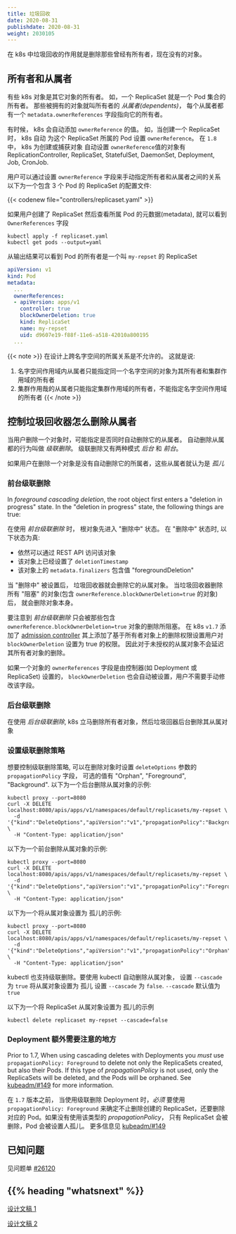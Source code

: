 ```yaml
---
title: 垃圾回收
date: 2020-08-31
publishdate: 2020-08-31
weight: 2030105
---
```

<!--  
---
title: Garbage Collection
content_type: concept
weight: 60
---
-->
<!-- overview -->

在 k8s 中垃圾回收的作用就是删除那些曾经有所有者，现在没有的对象。

<!-- body -->
<!--
## Owners and dependents

Some Kubernetes objects are owners of other objects. For example, a ReplicaSet
is the owner of a set of Pods. The owned objects are called *dependents* of the
owner object. Every dependent object has a `metadata.ownerReferences` field that
points to the owning object.

Sometimes, Kubernetes sets the value of `ownerReference` automatically. For
example, when you create a ReplicaSet, Kubernetes automatically sets the
`ownerReference` field of each Pod in the ReplicaSet. In 1.8, Kubernetes
automatically sets the value of `ownerReference` for objects created or adopted
by ReplicationController, ReplicaSet, StatefulSet, DaemonSet, Deployment, Job
and CronJob.

You can also specify relationships between owners and dependents by manually
setting the `ownerReference` field.

Here's a configuration file for a ReplicaSet that has three Pods:

{{< codenew file="controllers/replicaset.yaml" >}}

If you create the ReplicaSet and then view the Pod metadata, you can see
OwnerReferences field:

```shell
kubectl apply -f https://k8s.io/examples/controllers/replicaset.yaml
kubectl get pods --output=yaml
```

The output shows that the Pod owner is a ReplicaSet named `my-repset`:

```yaml
apiVersion: v1
kind: Pod
metadata:
  ...
  ownerReferences:
  - apiVersion: apps/v1
    controller: true
    blockOwnerDeletion: true
    kind: ReplicaSet
    name: my-repset
    uid: d9607e19-f88f-11e6-a518-42010a800195
  ...
```

{{< note >}}
Cross-namespace owner references are disallowed by design. This means:
1) Namespace-scoped dependents can only specify owners in the same namespace,
and owners that are cluster-scoped.
2) Cluster-scoped dependents can only specify cluster-scoped owners, but not
namespace-scoped owners.
{{< /note >}}
 -->
## 所有者和从属者

有些 k8s 对象是其它对象的所有者。 如，一个 ReplicaSet 就是一个 Pod 集合的所有者。
那些被拥有的对象就叫所有者的 *从属者(dependents)*， 每个从属者都有一个 `metadata.ownerReferences`
字段指向它的所有者。

有时候， k8s 会自动添加 `ownerReference` 的值。 如，当创建一个 ReplicaSet 时， k8s 自动
为这个 ReplicaSet 所属的 Pod 设置 `ownerReference`。 在 `1.8` 中， k8s 为创建或捕获对象
自动设置 `ownerReference`值的对象有 ReplicationController, ReplicaSet, StatefulSet,
DaemonSet, Deployment, Job, CronJob.

用户可以通过设置 `ownerReference` 字段来手动指定所有者和从属者之间的关系
以下为一个包含 3 个 Pod 的 ReplicaSet 的配置文件:

{{< codenew file="controllers/replicaset.yaml" >}}

如果用户创建了 ReplicaSet 然后查看所属 Pod 的元数据(metadata), 就可以看到 `OwnerReferences` 字段

```shell
kubectl apply -f replicaset.yaml
kubectl get pods --output=yaml
```

从输出结果可以看到 Pod 的所有者是一个叫 `my-repset` 的 ReplicaSet

```yaml
apiVersion: v1
kind: Pod
metadata:
  ...
  ownerReferences:
  - apiVersion: apps/v1
    controller: true
    blockOwnerDeletion: true
    kind: ReplicaSet
    name: my-repset
    uid: d9607e19-f88f-11e6-a518-42010a800195
  ...
```

{{< note >}}
在设计上跨名字空间的所属关系是不允许的。 这就是说:
1) 名字空间作用域内从属者只能指定同一个名字空间的对象为其所有者和集群作用域的所有者
2) 集群作用哉的从属者只能指定集群作用域的所有者，不能指定名字空间作用域的所有者
{{< /note >}}
<!--
## Controlling how the garbage collector deletes dependents

When you delete an object, you can specify whether the object's dependents are
also deleted automatically. Deleting dependents automatically is called *cascading
deletion*.  There are two modes of *cascading deletion*: *background* and *foreground*.

If you delete an object without deleting its dependents
automatically, the dependents are said to be *orphaned*.
 -->
## 控制垃圾回收器怎么删除从属者

当用户删除一个对象时，可能指定是否同时自动删除它的从属者。 自动删除从属都的行为叫做 *级联删除*。
级联删除又有两种模式 *后台* 和 *前台*。

如果用户在删除一个对象是没有自动删除它的所属者，这些从属者就认为是 *孤儿*
<!--
### Foreground cascading deletion

In *foreground cascading deletion*, the root object first
enters a "deletion in progress" state. In the "deletion in progress" state,
the following things are true:

 * The object is still visible via the REST API
 * The object's `deletionTimestamp` is set
 * The object's `metadata.finalizers` contains the value "foregroundDeletion".

Once the "deletion in progress" state is set, the garbage
collector deletes the object's dependents. Once the garbage collector has deleted all
"blocking" dependents (objects with `ownerReference.blockOwnerDeletion=true`), it deletes
the owner object.

Note that in the "foregroundDeletion", only dependents with
`ownerReference.blockOwnerDeletion=true` block the deletion of the owner object.
Kubernetes version 1.7 added an [admission controller](/docs/reference/access-authn-authz/admission-controllers/#ownerreferencespermissionenforcement) that controls user access to set
`blockOwnerDeletion` to true based on delete permissions on the owner object, so that
unauthorized dependents cannot delay deletion of an owner object.

If an object's `ownerReferences` field is set by a controller (such as Deployment or ReplicaSet),
blockOwnerDeletion is set automatically and you do not need to manually modify this field.
 -->
### 前台级联删除

In *foreground cascading deletion*, the root object first
enters a "deletion in progress" state. In the "deletion in progress" state,
the following things are true:

在使用 *前台级联删除* 时， 根对象先进入 "删除中" 状态。 在 "删除中" 状态时, 以下状态为真:

- 依然可以通过 REST API 访问该对象
- 该对象上已经设置了 `deletionTimestamp`
- 该对象上的 `metadata.finalizers` 包含值 "foregroundDeletion"

当 "删除中" 被设置后， 垃圾回收器就会删除它的从属对象。 当垃圾回收器删除所有 "阻塞" 的对象(包含 `ownerReference.blockOwnerDeletion=true` 的对象)后，
就会删除对象本身。

要注意到 *前台级联删除* 只会被那些包含 `ownerReference.blockOwnerDeletion=true` 对象的删除所阻塞。
在 k8s `v1.7` 添加了 [admission controller](/k8sDocs/reference/access-authn-authz/admission-controllers/#ownerreferencespermissionenforcement)
其上添加了基于所有者对象上的删除权限设置用户对 `blockOwnerDeletion` 设置为 true 的权限。
因此对于未授权的从属对象不会延迟其所有者对象的删除。

如果一个对象的 `ownerReferences` 字段是由控制器(如 Deployment 或 ReplicaSet) 设置的，
`blockOwnerDeletion` 也会自动被设置，用户不需要手动修改该字段。
<!--
### Background cascading deletion

In *background cascading deletion*, Kubernetes deletes the owner object
immediately and the garbage collector then deletes the dependents in
the background.
 -->
### 后台级联删除

在使用 *后台级联删除*, k8s 立马删除所有者对象，然后垃圾回器后台删除其从属对象
<!--
### Setting the cascading deletion policy

To control the cascading deletion policy, set the `propagationPolicy`
field on the `deleteOptions` argument when deleting an Object. Possible values include "Orphan",
"Foreground", or "Background".

Here's an example that deletes dependents in background:

```shell
kubectl proxy --port=8080
curl -X DELETE localhost:8080/apis/apps/v1/namespaces/default/replicasets/my-repset \
  -d '{"kind":"DeleteOptions","apiVersion":"v1","propagationPolicy":"Background"}' \
  -H "Content-Type: application/json"
```

Here's an example that deletes dependents in foreground:

```shell
kubectl proxy --port=8080
curl -X DELETE localhost:8080/apis/apps/v1/namespaces/default/replicasets/my-repset \
  -d '{"kind":"DeleteOptions","apiVersion":"v1","propagationPolicy":"Foreground"}' \
  -H "Content-Type: application/json"
```

Here's an example that orphans dependents:

```shell
kubectl proxy --port=8080
curl -X DELETE localhost:8080/apis/apps/v1/namespaces/default/replicasets/my-repset \
  -d '{"kind":"DeleteOptions","apiVersion":"v1","propagationPolicy":"Orphan"}' \
  -H "Content-Type: application/json"
```

kubectl also supports cascading deletion.
To delete dependents automatically using kubectl, set `--cascade` to true.  To
orphan dependents, set `--cascade` to false. The default value for `--cascade`
is true.

Here's an example that orphans the dependents of a ReplicaSet:

```shell
kubectl delete replicaset my-repset --cascade=false
```
 -->
### 设置级联删除策略

想要控制级联删除策略, 可以在删除对象时设置 `deleteOptions` 参数的 `propagationPolicy` 字段，
可选的值有 "Orphan", "Foreground", "Background".
以下为一个后台删除从属对象的示例:

```shell
kubectl proxy --port=8080
curl -X DELETE localhost:8080/apis/apps/v1/namespaces/default/replicasets/my-repset \
  -d '{"kind":"DeleteOptions","apiVersion":"v1","propagationPolicy":"Background"}' \
  -H "Content-Type: application/json"
```

以下为一个前台删除从属对象的示例:

```shell
kubectl proxy --port=8080
curl -X DELETE localhost:8080/apis/apps/v1/namespaces/default/replicasets/my-repset \
  -d '{"kind":"DeleteOptions","apiVersion":"v1","propagationPolicy":"Foreground"}' \
  -H "Content-Type: application/json"
```

以下为一个将从属对象设置为 孤儿的示例:
```shell
kubectl proxy --port=8080
curl -X DELETE localhost:8080/apis/apps/v1/namespaces/default/replicasets/my-repset \
  -d '{"kind":"DeleteOptions","apiVersion":"v1","propagationPolicy":"Orphan"}' \
  -H "Content-Type: application/json"
```

kubectl 也支持级联删除。要使用 kubectl 自动删除从属对象， 设置 `--cascade` 为 `true`
将从属对象设置为 孤儿 设置 `--cascade` 为 `false`. `--cascade` 默认值为 `true`

以下为一个将 ReplicaSet 从属对象设置为 孤儿的示例
```shell
kubectl delete replicaset my-repset --cascade=false
```
<!--
### Additional note on Deployments

Prior to 1.7, When using cascading deletes with Deployments you *must* use `propagationPolicy: Foreground`
to delete not only the ReplicaSets created, but also their Pods. If this type of _propagationPolicy_
is not used, only the ReplicaSets will be deleted, and the Pods will be orphaned.
See [kubeadm/#149](https://github.com/kubernetes/kubeadm/issues/149#issuecomment-284766613) for more information.
 -->
### Deployment 额外需要注意的地方

Prior to 1.7, When using cascading deletes with Deployments you *must* use `propagationPolicy: Foreground`
to delete not only the ReplicaSets created, but also their Pods. If this type of _propagationPolicy_
is not used, only the ReplicaSets will be deleted, and the Pods will be orphaned.
See [kubeadm/#149](https://github.com/kubernetes/kubeadm/issues/149#issuecomment-284766613) for more information.

在 `1.7` 版本之前， 当使用级联删除 Deployment 时，*必须* 要使用 `propagationPolicy: Foreground`
来确定不止删除创建的  ReplicaSet，还要删除对应的 Pod。如果没有使用该类型的 _propagationPolicy_，
只有 ReplicaSet 会被删除，Pod 会被设置人孤儿。
更多信息见 [kubeadm/#149](https://github.com/kubernetes/kubeadm/issues/149#issuecomment-284766613)

## 已知问题

见问题单 [#26120](https://github.com/kubernetes/kubernetes/issues/26120)



## {{% heading "whatsnext" %}}


[设计文稿 1](https://git.k8s.io/community/contributors/design-proposals/api-machinery/garbage-collection.md)

[设计文稿 2](https://git.k8s.io/community/contributors/design-proposals/api-machinery/synchronous-garbage-collection.md)

